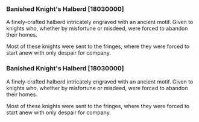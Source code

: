### Banished Knight's Halberd [18030000]

A finely-crafted halberd intricately engraved with an ancient motif. Given to knights who, whether by misfortune or misdeed, were forced to abandon their homes.

Most of these knights were sent to the fringes, where they were forced to start anew with only despair for company.### Banished Knight's Halberd [18030000]

A finely-crafted halberd intricately engraved with an ancient motif. Given to knights who, whether by misfortune or misdeed, were forced to abandon their homes.

Most of these knights were sent to the fringes, where they were forced to start anew with only despair for company.